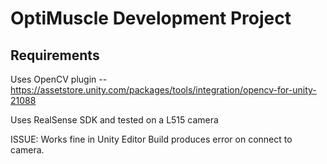 ﻿# OptiMuscle Development Project
## Requirements
Uses OpenCV plugin -- https://assetstore.unity.com/packages/tools/integration/opencv-for-unity-21088

Uses RealSense SDK and tested on a L515 camera

ISSUE:
Works fine in Unity Editor
Build produces error on connect to camera.
